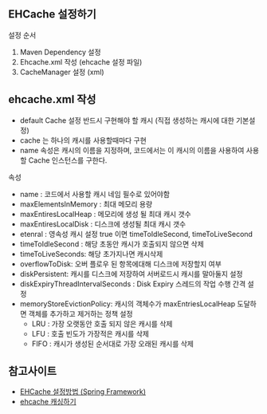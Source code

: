## EHCache 설정하기
설정 순서
1. Maven Dependency 설정
2. Ehcache.xml 작성 (ehcache 설정 파일)
3. CacheManager 설정 (xml)

## ehcache.xml 작성
- default Cache 설정 반드시 구현해야 할 캐시 (직접 생성하는 캐시에 대한 기본설정)
- cache 는 하나의 캐시를 사용할때마다 구현
- name 속성은 캐시의 이름을 지정하며, 코드에서는 이 캐시의 이름을 사용하여 사용할 Cache 인스턴스를 구한다.

속성
- name : 코드에서 사용할 캐시 네임 필수로 있어야함
- maxElementsInMemory : 최대 메모리 용량 
- maxEntiresLocalHeap : 메모리에 생성 될 최대 캐시 갯수
- maxEntiresLocalDisk : 디스크에 생성될 최대 캐시 갯수
- etenral : 영속성 캐시 설정 true 이면 timeToIdleSecond, timeToLiveSecond
- timeToIdleSecond : 해당 초동안 캐시가 호출되지 않으면 삭제
- timeToLiveSeconds: 해당 초가지나면 캐시삭제
- overflowToDisk: 오버 플로우 된 항목에대해 디스크에 저장할지 여부
- diskPersistent: 캐시를 디스크에 저장하여 서버로드시 캐시를 말아둘지 설정
- diskExpiryThreadIntervalSeconds : Disk Expiry 스레드의 작업 수행 간격 설정
- memoryStoreEvictionPolicy: 캐시의 객체수가 maxEntriesLocalHeap 도달하면 객체를 추가하고 제거하는 정책 설정
    - LRU : 가장 오랫동안 호출 되지 않은 캐시를 삭제
    - LFU : 호출 빈도가 가장적은 캐시를 삭제 
    - FIFO : 캐시가 생성된 순서대로 가장 오래된 캐시를 삭제


## 참고사이트
- [EHCache 설정방법 (Spring Framework)](https://jaehun2841.github.io/2018/11/07/2018-11-04-ehcache-config-for-springframework/)
- [ehcache 캐싱하기](https://softarchitecture.tistory.com/7)